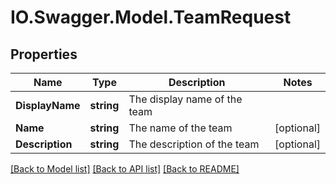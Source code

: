 # IO.Swagger.Model.TeamRequest
## Properties

Name | Type | Description | Notes
------------ | ------------- | ------------- | -------------
**DisplayName** | **string** | The display name of the team | 
**Name** | **string** | The name of the team | [optional] 
**Description** | **string** | The description of the team | [optional] 

[[Back to Model list]](../README.md#documentation-for-models) [[Back to API list]](../README.md#documentation-for-api-endpoints) [[Back to README]](../README.md)

